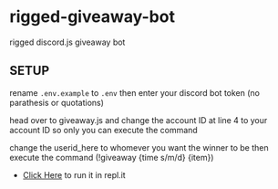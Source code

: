 # rigged-giveaway-bot
rigged discord.js giveaway bot

SETUP
-------
rename `.env.example` to `.env` then enter your discord bot token (no parathesis or quotations)

head over to giveaway.js and change the account ID at line 4 to your account ID so only you can execute the command

change the userid_here to whomever you want the winner to be then execute the command (!giveaway {time s/m/d} {item})

- [Click Here](https://repl.it/github/kazion1337/rigged-giveaway-bot) to run it in repl.it
